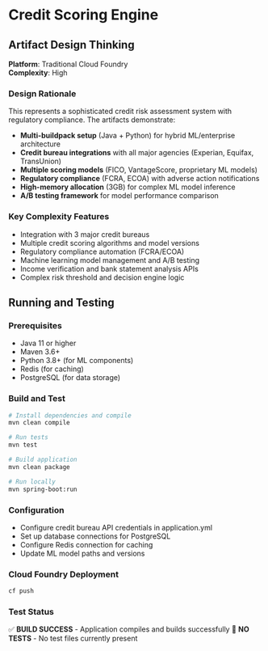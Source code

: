 # Credit Scoring Engine

## Artifact Design Thinking

**Platform**: Traditional Cloud Foundry  
**Complexity**: High

### Design Rationale
This represents a sophisticated credit risk assessment system with regulatory compliance. The artifacts demonstrate:

- **Multi-buildpack setup** (Java + Python) for hybrid ML/enterprise architecture
- **Credit bureau integrations** with all major agencies (Experian, Equifax, TransUnion)
- **Multiple scoring models** (FICO, VantageScore, proprietary ML models)
- **Regulatory compliance** (FCRA, ECOA) with adverse action notifications
- **High-memory allocation** (3GB) for complex ML model inference
- **A/B testing framework** for model performance comparison

### Key Complexity Features
- Integration with 3 major credit bureaus
- Multiple credit scoring algorithms and model versions
- Regulatory compliance automation (FCRA/ECOA)
- Machine learning model management and A/B testing
- Income verification and bank statement analysis APIs
- Complex risk threshold and decision engine logic

## Running and Testing

### Prerequisites
- Java 11 or higher
- Maven 3.6+
- Python 3.8+ (for ML components)
- Redis (for caching)
- PostgreSQL (for data storage)

### Build and Test
```bash
# Install dependencies and compile
mvn clean compile

# Run tests
mvn test

# Build application
mvn clean package

# Run locally
mvn spring-boot:run
```

### Configuration
- Configure credit bureau API credentials in application.yml
- Set up database connections for PostgreSQL
- Configure Redis connection for caching
- Update ML model paths and versions

### Cloud Foundry Deployment
```bash
cf push
```

### Test Status
✅ **BUILD SUCCESS** - Application compiles and builds successfully
📝 **NO TESTS** - No test files currently present
